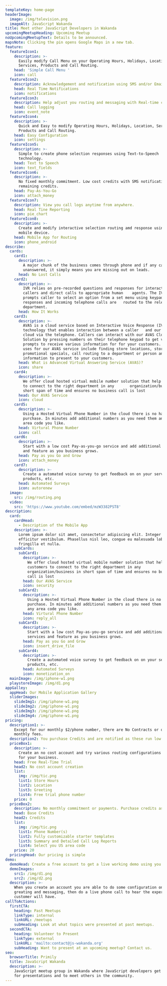 ```yaml
---
templateKey: home-page
headerImage:
  image: /img/television.png
  imageAlt: JavaScript Wakanda
title: Meet other JavaScript Developers in Wakanda
upcomingMeetupHeading: Upcoming Meetup
noUpcomingMeetupText: Details to be announced.
mapsNote: Clicking the pin opens Google Maps in a new tab.
feature:
  featureIcon1:
    description: >-
      Easily modify Call Menu on your Operating Hours, Holidays, Location,
      Services, Products and Call Routing.
    head: 'Simple Call Menu '
    icon: call
  featureIcon2:
    description: Acknowledgement and notification using SMS and/or Email.
    head: Real Time Notifications
    icon: notifications
  featureIcon3:
    description: Help adjust you routing and messaging with Real-time call logging reports.
    head: Call logging
    icon: event_note
  featureIcon4:
    description: >-
      Quick and Easy to modify Operating Hours, Holidays, Location, Services,
      Products and Call Routing.
    head: Easy Configuration
    icon: settings
  featureIcon5:
    description: >-
      Simple to create phone selection responses using Text-to-Speech
      technology.
    head: Text to Speech
    icon: text_fields
  featureIcon6:
    description: >-
      No fixed monthly commitment. Low cost credits with SMS notification on
      remaining credits.
    head: Pay-As-You-Go
    icon: attach_money
  featureIcon7:
    description: View you call logs anytime from anywhere.
    head: Real Tine Reporting
    icon: pie_chart
  featureIcon8:
    description: >-
      Create and modify interactive selection routing amd response using your
      mobile device.
    head: Mobile App for Routing
    icon: phone_android
describe:
  cards:
    card1:
      description: >-
        A major chunk of the business comes through phone and if any call goes
        unanswered, it simply means you are missing out on leads.
      head: No Lost Calls
    card2:
      description: >-
        IVR relies on pre-recorded questions and responses for interacting with
        callers and direct calls to appropriate human    agents. The IVR system
        prompts caller to select an option from a set menu using keypad
        responses and incoming telephone calls are   routed to the relevant
        department.
      head: How It Works
    card3:
      description: >-
        AVAS is a cloud service based on Interactive Voice Response (IVS)
        technology that enables interaction between a caller   and our AVAS
        cloud via the telephone. Callers can interact with our AVAS Cloud
        Solution by pressing numbers on their telephone keypad to get voice
        prompts to receive various information for for your customers. Common
        uses for our AVAS service include finding store locations, store hours,
        promotional specials, call routing to a department or person and other
        information to present to your customers.
      head: What is Advanced Virtual Answering Service (AVAS)?
      icon: share
    card4:
      description: >-
        We offer cloud hosted virtual mobile number solution that help customers
        to connect to the right department in any       organization/business in
        short span of time and ensures no business call is lost
      head: Our AVAS Service
      icon: cloud
    card5:
      description: >-
        Using a Hosted Virtual Phone Number in the cloud there is no hardware
        purchase. In minutes add additional numbers as you need them and in any
        area code you like.
      head: Virtural Phone Number
      icon: call
    card6:
      description: >-
        Start with a low cost Pay-as-you-go service and add additional services
        and feature as you business grows.
      head: Pay as you Go and Grow
      icon: attach_money
    card7:
      description: >-
        Create a automated voice survey to get feedback on on your service,
        products, etc.
      head: Automated Surveys
      icon: autorenew
  image:
    src: /img/routing.png
  video:
    src: 'https://www.youtube.com/embed/mzW3382PST8'
description:
  card:
    cardHead:
      - Description of the Mobile App
    description: >-
      Lorem ipsum dolor sit amet, consectetur adipiscing elit. Integer tincidunt
      efficitur vestibulum. Phasellus nisl leo, congue eu malesuada lobortis,
      fringilla et nulla.
    subCards:
      subCard1:
        description: >-
          We offer cloud hosted virtual mobile number solution that help
          customers to connect to the right department in any
          organization/business in short span of time and ensures no business
          call is lost
        head: Our AVAS Service
        icon: security
      subCard2:
        description: >-
          Using a Hosted Virtual Phone Number in the cloud there is no hardware
          purchase. In minutes add additional numbers as you need them and in
          any area code you like.
        head: Virtural Phone Number
        icon: reply_all
      subCard3:
        description: >-
          Start with a low cost Pay-as-you-go service and add additional
          services and feature as you business grows.
        head: Pay as you Go and Grow
        icon: insert_drive_file
      subCard4:
        description: >-
          Create a automated voice survey to get feedback on on your service,
          products, etc.
        head: Automated Surveys
        icon: monetization_on
  mainImage: /img/iphone-w1.png
  playstoreImage: /img/d1.png
appGalley:
  appHead: Our Mobile Application Gallery
  sliderImages:
    slideImg1: /img/iphone-w1.png
    slideImg2: /img/iphone-w1.png
    slideImg3: /img/iphone-w1.png
    slideImg4: /img/iphone-w1.png
pricing:
  description1: >-
    Except for our monthly $2/phone number, there are No Contracts or other
    monthly fees.
  description2: You purchase Credits and are notified as these run low.
  priceBox1:
    description: >-
      Create an no cost account and try various routing configurations modified
      for your business.
    head: Free Real-Time Trial
    head2: No cost account creation
    list:
      img: /img/tic.png
      list1: Store Hours
      list2: Location
      list3: Greeting
      list4: Free trial phone number
    price: 0
  priceBox2:
    description: No monthly commitment or payments. Purchase credits as you need them.
    head: Base Credits
    head2: Credits
    list:
      img: /img/tic.png
      list1: Phone Number(s)
      list2: Fully customizable starter templates
      list3: Summary and Detailed Call Log Reports
      list4: Select you US area code
    price: 20
  pricingHead: Our pricing is simple
demo:
  demoHead: Create a free account to get a live working demo using you phone.
  demoImages:
    src1: /img/d1.png
    src2: /img/d2.png
  description: >-
    When you create an account you are able to do some configuration on the
    greating and messaging, then do a live phone call to hear the experience you
    customer will have.
callToActions:
  firstCTA:
    heading: Past Meetups
    linkType: internal
    linkURL: /meetups
    subHeading: Look at what topics were presented at past meetups.
  secondCTA:
    heading: Volunteer to Present
    linkType: external
    linkURL: 'mailto:contact@js-wakanda.org'
    subHeading: Want to present at an upcoming meetup? Contact us.
seo:
  browserTitle: Primily
  title: JavaScript Wakanda
  description: >-
    JavaScript meetup group in Wakanda where JavaScript developers get together
    for presentations and to meet others in the community.
---
```


